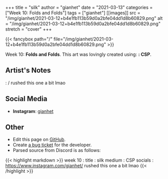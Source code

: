 +++
title =       "silk"
author =      "gianhet"
date =        "2021-03-13"
categories =  ["Week 10: Folds and Folds"]
tags =        ["gianhet"]
[[images]]
                      src = "/img/gianhet/2021-03-12+b4e1fb113b59d0a2bfe04dd1d8b60829.png"
                      alt = "/img/gianhet/2021-03-12+b4e1fb113b59d0a2bfe04dd1d8b60829.png"
                      stretch = "cover"
+++


{{< fancybox path="/" file="/img/gianhet/2021-03-12+b4e1fb113b59d0a2bfe04dd1d8b60829.png" >}}


Week 10: **Folds and Folds**. This art was lovingly created using: **: CSP**.

## Artist's Notes

: /
rushed this one a bit lmao

## Social Media

- **Instagram**: [gianhet]()


## Other

- Edit this page on [GitHub](https://github.com/teaminkling/web-refresh/edit/main/blog/content/blog/gianhet-week-10-5339.md).
- Create [a bug ticket](https://github.com/teaminkling/web-refresh/issues/new?assignees=&labels=bug&template=problem-report.md&title=) for the developer.
- Parsed source from Discord is as follows:

{{< highlight markdown >}}
week 10 : 
title : silk
medium : CSP
socials : https://www.instagram.com/gianhet/
rushed this one a bit lmao
{{< /highlight >}}